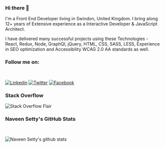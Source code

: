 ### Hi there 👋

I'm a Front End Developer living in Swindon, United Kingdom. I bring along 12+ years of Extensive experience as a Interactive Developer & JavaScript Architect.

I have delivered many successful projects using these Technologies - React, Redux, Node, GraphQl, jQuery, HTML, CSS, SASS, LESS, Experience in SEO optimization and Accessibility WCAG 2.0 AA standards as well.

### Follow me on:
<br/>

[![Linkedin](https://img.shields.io/badge/Linkedin-Naveen%20Setty-0077b5?style=for-the-badge&logo=Linkedin&logoColor=white)](https://www.linkedin.com/in/naveenkumarpg/) [![Twitter](https://img.shields.io/badge/Twitter-@naveenkumarpg-brightgreen?style=for-the-badge&logo=Twitter&logoColor=white)](https://twitter.com/naveenkumapg) [![Facebook](https://img.shields.io/badge/Facebook-Naveen%20Setty-4267b2?style=for-the-badge&logo=Facebook&logoColor=white)](https://www.facebook.com/naveenkumarpg.19/)

### Stack Overflow
<img src="https://stackoverflow.com/users/flair/4300715.png?theme=clean" title="Stack Overflow Flair">

###  Naveen Setty's GitHub Stats
<br>

![Naveen Setty's github stats](https://github-readme-stats.vercel.app/api?username=naveenkumarpg&show_icons=true)


